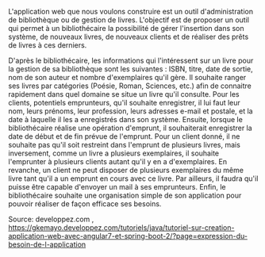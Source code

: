 
L'application web que nous voulons construire est un outil d'administration de bibliothèque ou de gestion de livres. L'objectif est de proposer un outil qui permet à un bibliothécaire la possibilité de gérer l'insertion dans son système, de nouveaux livres, de nouveaux clients et de réaliser des prêts de livres à ces derniers.

D'après le bibliothécaire, les informations qui l'intéressent sur un livre pour la gestion de sa bibliothèque sont les suivantes : ISBN, titre, date de sortie, nom de son auteur et nombre d'exemplaires qu'il gère. Il souhaite ranger ses livres par catégories (Poésie, Roman, Sciences, etc.) afin de connaitre rapidement dans quel domaine se situe un livre qu'il consulte. Pour les clients, potentiels emprunteurs, qu'il souhaite enregistrer, il lui faut leur nom, leurs prénoms, leur profession, leurs adresses e-mail et postale, et la date à laquelle il les a enregistrés dans son système. Ensuite, lorsque le bibliothécaire réalise une opération d'emprunt, il souhaiterait enregistrer la date de début et de fin prévue de l'emprunt. Pour un client donné, il ne souhaite pas qu'il soit restreint dans l'emprunt de plusieurs livres, mais inversement, comme un livre a plusieurs exemplaires, il souhaite l'emprunter à plusieurs clients autant qu'il y en a d'exemplaires. En revanche, un client ne peut disposer de plusieurs exemplaires du même livre tant qu'il a un emprunt en cours avec ce livre. Par ailleurs, il faudra qu'il puisse être capable d'envoyer un mail à ses emprunteurs. Enfin, le bibliothécaire souhaite une organisation simple de son application pour pouvoir réaliser de façon efficace ses besoins.

Source: developpez.com , https://gkemayo.developpez.com/tutoriels/java/tutoriel-sur-creation-application-web-avec-angular7-et-spring-boot-2/?page=expression-du-besoin-de-l-application
